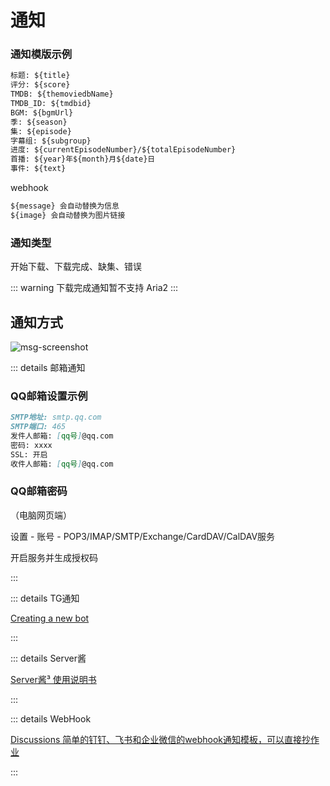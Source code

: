 # 通知

### 通知模版示例

```md
标题: ${title}
评分: ${score}
TMDB: ${themoviedbName}
TMDB_ID: ${tmdbid}
BGM: ${bgmUrl}
季: ${season}
集: ${episode}
字幕组: ${subgroup}
进度: ${currentEpisodeNumber}/${totalEpisodeNumber}
首播: ${year}年${month}月${date}日
事件: ${text}
```

webhook

```md
${message} 会自动替换为信息
${image} 会自动替换为图片链接
```

### 通知类型

开始下载、下载完成、缺集、错误

::: warning
下载完成通知暂不支持 Aria2
:::

## 通知方式

<img src="/screenshot/286fd4f8eb5e70a8664b2f63ef5f18ef-msg-screenshot.png" alt="msg-screenshot" id="msg-screenshot">

::: details 邮箱通知

### QQ邮箱设置示例

```md
SMTP地址: smtp.qq.com
SMTP端口: 465
发件人邮箱: [qq号]@qq.com
密码: xxxx
SSL: 开启
收件人邮箱: [qq号]@qq.com
```

### QQ邮箱密码

（电脑网页端）

设置 - 账号 - POP3/IMAP/SMTP/Exchange/CardDAV/CalDAV服务

开启服务并生成授权码

:::

::: details TG通知

[Creating a new bot](https://core.telegram.org/bots/features#botfather:~:text=and%20managing%20bots.-,Creating%20a%20new%20bot,-Use%20the%20/newbot)

:::

::: details Server酱

[Server酱³ 使用说明书](https://doc.sc3.ft07.com/)

:::

::: details WebHook

[Discussions 简单的钉钉、飞书和企业微信的webhook通知模板，可以直接抄作业](https://github.com/wushuo894/ani-rss/discussions/182)

:::
